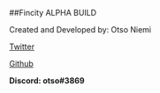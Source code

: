 ##Fincity ALPHA BUILD

Created and Developed by: Otso Niemi

[Twitter](https://twitter.com/otsoniemitech)

[Github](https://github.com/otsoniemi)

**Discord: otso#3869**
